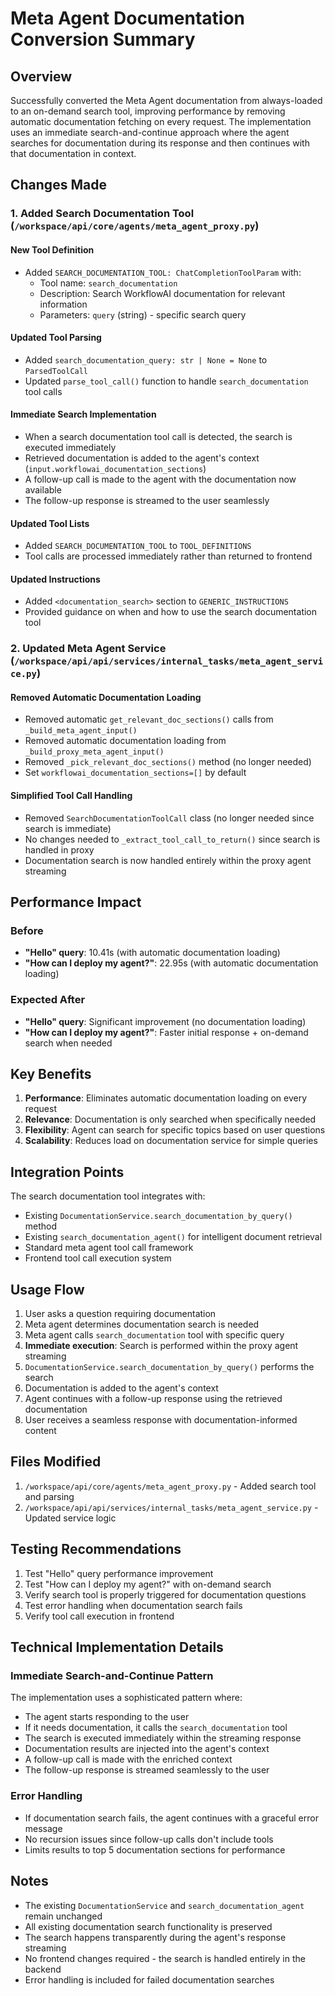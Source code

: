 # Meta Agent Documentation Conversion Summary

## Overview
Successfully converted the Meta Agent documentation from always-loaded to an on-demand search tool, improving performance by removing automatic documentation fetching on every request. The implementation uses an immediate search-and-continue approach where the agent searches for documentation during its response and then continues with that documentation in context.

## Changes Made

### 1. Added Search Documentation Tool (`/workspace/api/core/agents/meta_agent_proxy.py`)

#### New Tool Definition
- Added `SEARCH_DOCUMENTATION_TOOL: ChatCompletionToolParam` with:
  - Tool name: `search_documentation`
  - Description: Search WorkflowAI documentation for relevant information
  - Parameters: `query` (string) - specific search query

#### Updated Tool Parsing
- Added `search_documentation_query: str | None = None` to `ParsedToolCall`
- Updated `parse_tool_call()` function to handle `search_documentation` tool calls

#### Immediate Search Implementation
- When a search documentation tool call is detected, the search is executed immediately
- Retrieved documentation is added to the agent's context (`input.workflowai_documentation_sections`)
- A follow-up call is made to the agent with the documentation now available
- The follow-up response is streamed to the user seamlessly

#### Updated Tool Lists
- Added `SEARCH_DOCUMENTATION_TOOL` to `TOOL_DEFINITIONS`
- Tool calls are processed immediately rather than returned to frontend

#### Updated Instructions
- Added `<documentation_search>` section to `GENERIC_INSTRUCTIONS`
- Provided guidance on when and how to use the search documentation tool

### 2. Updated Meta Agent Service (`/workspace/api/api/services/internal_tasks/meta_agent_service.py`)

#### Removed Automatic Documentation Loading
- Removed automatic `get_relevant_doc_sections()` calls from `_build_meta_agent_input()`
- Removed automatic documentation loading from `_build_proxy_meta_agent_input()`
- Removed `_pick_relevant_doc_sections()` method (no longer needed)
- Set `workflowai_documentation_sections=[]` by default

#### Simplified Tool Call Handling
- Removed `SearchDocumentationToolCall` class (no longer needed since search is immediate)
- No changes needed to `_extract_tool_call_to_return()` since search is handled in proxy
- Documentation search is now handled entirely within the proxy agent streaming

## Performance Impact

### Before
- **"Hello" query**: 10.41s (with automatic documentation loading)
- **"How can I deploy my agent?"**: 22.95s (with automatic documentation loading)

### Expected After
- **"Hello" query**: Significant improvement (no documentation loading)
- **"How can I deploy my agent?"**: Faster initial response + on-demand search when needed

## Key Benefits

1. **Performance**: Eliminates automatic documentation loading on every request
2. **Relevance**: Documentation is only searched when specifically needed
3. **Flexibility**: Agent can search for specific topics based on user questions
4. **Scalability**: Reduces load on documentation service for simple queries

## Integration Points

The search documentation tool integrates with:
- Existing `DocumentationService.search_documentation_by_query()` method
- Existing `search_documentation_agent()` for intelligent document retrieval
- Standard meta agent tool call framework
- Frontend tool call execution system

## Usage Flow

1. User asks a question requiring documentation
2. Meta agent determines documentation search is needed
3. Meta agent calls `search_documentation` tool with specific query
4. **Immediate execution**: Search is performed within the proxy agent streaming
5. `DocumentationService.search_documentation_by_query()` performs the search
6. Documentation is added to the agent's context
7. Agent continues with a follow-up response using the retrieved documentation
8. User receives a seamless response with documentation-informed content

## Files Modified

1. `/workspace/api/core/agents/meta_agent_proxy.py` - Added search tool and parsing
2. `/workspace/api/api/services/internal_tasks/meta_agent_service.py` - Updated service logic

## Testing Recommendations

1. Test "Hello" query performance improvement
2. Test "How can I deploy my agent?" with on-demand search
3. Verify search tool is properly triggered for documentation questions
4. Test error handling when documentation search fails
5. Verify tool call execution in frontend

## Technical Implementation Details

### Immediate Search-and-Continue Pattern
The implementation uses a sophisticated pattern where:
- The agent starts responding to the user
- If it needs documentation, it calls the `search_documentation` tool
- The search is executed immediately within the streaming response
- Documentation results are injected into the agent's context
- A follow-up call is made with the enriched context
- The follow-up response is streamed seamlessly to the user

### Error Handling
- If documentation search fails, the agent continues with a graceful error message
- No recursion issues since follow-up calls don't include tools
- Limits results to top 5 documentation sections for performance

## Notes

- The existing `DocumentationService` and `search_documentation_agent` remain unchanged
- All existing documentation search functionality is preserved
- The search happens transparently during the agent's response streaming
- No frontend changes required - the search is handled entirely in the backend
- Error handling is included for failed documentation searches